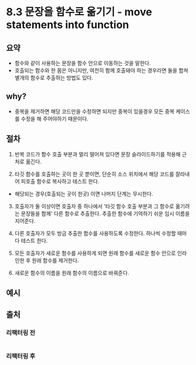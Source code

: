 # 8.3 문장을 함수로 옮기기 - move statements into function

## 요약
- 함수와 같이 사용하는 문장을 함수 안으로 이동하는 것을 말한다.
- 호출되는 함수와 한 몸은 아니지만, 여전히 함께 호출돼야 하는 경우라면 둘을 합쳐 별개의 함수로 추출하는 방법도 있다.

## why?
- 중복을 제거하면 해당 코드만을 수정하면 되지만 중복이 있을경우 모든 중복 케이스를 수정을 해 주어야하기 때문이다.

## 절차

1. 반복 코드가 함수 호출 부분과 멀리 떨어져 있다면 문장 슬라이드하기를 적용해 근처로 옮긴다.

2. 타깃 함수를 호출하는 곳이 한 곳 뿐이면, 단순히 소스 위치에서 해당 코드를 잘라내어 피호출 함수로 복사하고 테스트 한다.
- 해당되는 경우(호출되는 곳이 한곳) 이면 나머지 단계는 무시한다.

3. 호출자가 둘 이상이면 호출자 중 하나에서 '타깃 함수 호출 부분과 그 함수로 옮기려는 문장들을 함께' 다른 함수로 추출한다. 추출한 함수에 기억하기 쉬운 임시 이름을 지어준다.

4. 다른 호출자가 모두 방금 추출한 함수를 사용하도록 수정한다. 하나씩 수정할 때마다 테스트 한다.

5. 모든 호출자가 새로운 함수를 사용하게 되면 원래 함수를 새로운 함수 안으로 인라인한 후 원래 함수를 제거한다.

6. 새로운 함수의 이름을 원래 함수의 이름으로 바꿔준다.

## 예시

## 출처

### 리팩터링 전

```js

```

### 리팩터링 후

```js

```